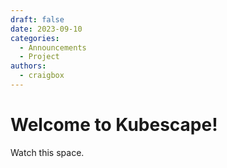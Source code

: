 ```yaml
---
draft: false 
date: 2023-09-10 
categories:
  - Announcements
  - Project
authors:
  - craigbox
---
```


# Welcome to Kubescape!

Watch this space.